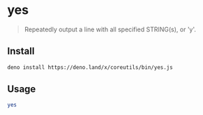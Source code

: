 # yes

> Repeatedly output a line with all specified STRING(s), or 'y'.

## Install

```bash
deno install https://deno.land/x/coreutils/bin/yes.js
```

## Usage

```bash
yes
```

